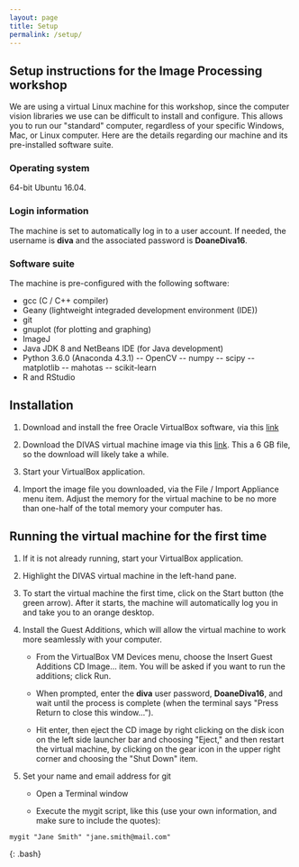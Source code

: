 ```yaml
---
layout: page
title: Setup
permalink: /setup/
---
```


## Setup instructions for the Image Processing workshop

We are using a virtual Linux machine for this workshop, since the computer 
vision libraries we use can be difficult to install and configure. This 
allows you to run our "standard" computer, regardless of your specific 
Windows, Mac, or Linux computer. Here are the details regarding our machine 
and its pre-installed software suite.

### Operating system

64-bit Ubuntu 16.04. 

### Login information

The machine is set to automatically log in to a user account. If needed, 
the username is **diva** and the associated password is **DoaneDiva16**.

### Software suite

The machine is pre-configured with the following software:

- gcc (C / C++ compiler)
- Geany (lightweight integraded development environment (IDE))
- git
- gnuplot (for plotting and graphing)
- ImageJ
- Java JDK 8 and NetBeans IDE (for Java development)
- Python 3.6.0 (Anaconda 4.3.1)
-- OpenCV
-- numpy
-- scipy
-- matplotlib
-- mahotas
-- scikit-learn
- R and RStudio

## Installation

1. Download and install the free Oracle VirtualBox software, via this 
[link](https://www.virtualbox.org/wiki/Downloads "VirtualBox download")

2. Download the DIVAS virtual machine image via this 
[link](http://www.google.com "FIXME"). This a 6 GB file, so the download 
will likely take a while.

3. Start your VirtualBox application.

4. Import the image file you downloaded, via the File / Import Appliance 
menu item. Adjust the memory for the virtual machine to be no more than 
one-half of the total memory your computer has.

## Running the virtual machine for the first time

1. If it is not already running, start your VirtualBox application.

2. Highlight the DIVAS virtual machine in the left-hand pane.

3. To start the virtual machine the first time, click on the Start button 
(the green arrow). After it starts, the machine will automatically log you 
in and take you to an orange desktop.

4. Install the Guest Additions, which will allow the virtual machine to 
work more seamlessly with your computer. 

	* From the VirtualBox VM Devices menu, choose the Insert Guest 
Additions CD Image... item. You will be asked if you want to run the 
additions; click Run.

	* When prompted, enter the **diva** user password, **DoaneDiva16**, 
and wait until the process is complete (when the terminal says "Press Return 
to close this window...").

	* Hit enter, then eject the CD image by right clicking on the disk 
icon on the left side launcher bar and choosing "Eject," and then restart 
the virtual machine, by clicking on the gear icon in the upper right corner 
and choosing the "Shut Down" item.

5. Set your name and email address for git

	* Open a Terminal window

	* Execute the mygit script, like this (use your own information, 
and make sure to include the quotes):

~~~
mygit "Jane Smith" "jane.smith@mail.com"
~~~
{: .bash}





